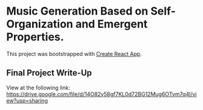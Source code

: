 # Music Generation Based on Self-Organization and Emergent Properties. 

This project was bootstrapped with [Create React App](https://github.com/facebook/create-react-app).

## Final Project Write-Up

View at the following link: https://drive.google.com/file/d/14O82y58gf7KL0d72BG12Mug6OTym7q4l/view?usp=sharing

